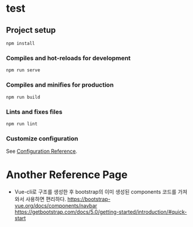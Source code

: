 # test

## Project setup
```
npm install
```

### Compiles and hot-reloads for development
```
npm run serve
```

### Compiles and minifies for production
```
npm run build
```

### Lints and fixes files
```
npm run lint
```

### Customize configuration
See [Configuration Reference](https://cli.vuejs.org/config/).

# Another Reference Page
- Vue-cli로 구조를 생성한 후 bootstrap의 이미 생성된 components 코드를 가져와서 사용하면 편리하다.
https://bootstrap-vue.org/docs/components/navbar
https://getbootstrap.com/docs/5.0/getting-started/introduction/#quick-start
